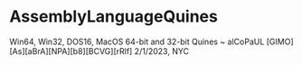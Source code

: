 # AssemblyLanguageQuines
Win64, Win32, DOS16, MacOS 64-bit and 32-bit Quines ~ alCoPaUL [GIMO][As][aBrA][NPA][b8][BCVG][rRlf] 2/1/2023, NYC
